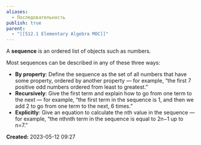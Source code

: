 ```yaml
---
aliases:
  - Последовательность
publish: true
parent:
  - "[[512.1 Elementary Algebra MOC]]"
---
```


A **sequence** is an ordered list of objects such as numbers.

Most sequences can be described in any of these three ways:

-   **By property**: Define the sequence as the set of all numbers that have some property, ordered by another property — for example, “the first 7 positive odd numbers ordered from least to greatest.”
-   **Recursively**: Give the first term and explain how to go from one term to the next — for example, “the first term in the sequence is 1, and then we add 2 to go from one term to the next, 6 times.”
-   **Explicitly**: Give an equation to calculate the nth value in the sequence — for example, “the nthnth term in the sequence is equal to 2n−1 up to n=7.”









**Created:** 2023-05-12 09:27